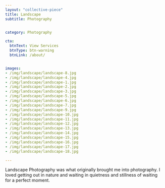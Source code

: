 ```yaml
---
layout: "collective-piece"
title: Landscape
subtitle: Photography


category: Photography

cta:
  btnText: View Services
  btnType: btn-warning
  btnLink: /about/


images:
- /img/landscape/landscape-8.jpg
- /img/landscape/landscape-4.jpg
- /img/landscape/landscape-1.jpg
- /img/landscape/landscape-2.jpg
- /img/landscape/landscape-3.jpg
- /img/landscape/landscape-5.jpg
- /img/landscape/landscape-6.jpg
- /img/landscape/landscape-7.jpg
- /img/landscape/landscape-9.jpg
- /img/landscape/landscape-10.jpg
- /img/landscape/landscape-11.jpg
- /img/landscape/landscape-12.jpg
- /img/landscape/landscape-13.jpg
- /img/landscape/landscape-14.jpg
- /img/landscape/landscape-15.jpg
- /img/landscape/landscape-16.jpg
- /img/landscape/landscape-17.jpg
- /img/landscape/landscape-18.jpg

---
```


Landscape Photography was what originally brought me into photography. I loved getting out in nature and waiting in quietness and stillness of waiting for a perfect moment. 

